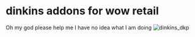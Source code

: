 # dinkins addons for wow retail

Oh my god please help me I have no idea what I am doing
![dinkins_dkp](https://github.com/mbouren/dinkins/assets/62515796/0aa14e93-6f12-41d0-b7fb-6d9517c48e20)

